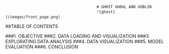                                             # GHOST GHOUL AND GOBLIN
                                            ![ghost](/images/front_page.png)
                                            
                                            
                                            
                                            
##TABLE OF CONTENTS    


###1. OBJECTIVE
###2. DATA LOADING AND VISUALIZATION
###3. EXPLORATING DATA ANALYSIS
###4. DATA VISUALIZATION
###5. MODEL EVALUATION
###6. CONCLUSION


